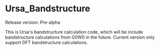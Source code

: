 # Ursa_Bandstructure

Release version: Pre-alpha

This is Ursa's bandstructure calculation code, which will be include bandstructure calculations from G0W0 in the future. 
Current version only support DFT bandstructure calculations.
